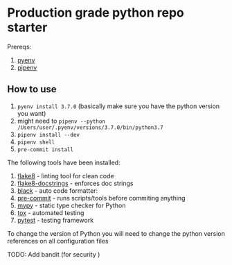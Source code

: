 # Production grade python repo starter
Prereqs:
1. [pyenv](https://github.com/pyenv/pyenv)
2. [pipenv](https://github.com/pypa/pipenv)

## How to use

1. `pyenv install 3.7.0` (basically make sure you have the python version you want)
1.  might need to `pipenv --python /Users/user/.pyenv/versions/3.7.0/bin/python3.7`
2. `pipenv install --dev`
3. `pipenv shell`
4. `pre-commit install`

The following tools have been installed:
1. [flake8](https://medium.com/python-pandemonium/what-is-flake8-and-why-we-should-use-it-b89bd78073f2) - linting tool for clean code
2. [flake8-docstrings](https://gitlab.com/pycqa/flake8-docstrings) - enforces doc strings
3. [black](https://black.readthedocs.io/en/stable/) - auto code formatter:
4. [pre-commit](https://pre-commit.com/) - runs scripts/tools before commiting anything
5. [mypy](http://mypy-lang.org/) - static type checker for Python
6. [tox](https://tox.readthedocs.io/en/latest/) -  automated testing
8. [pytest](https://docs.pytest.org/en/latest/) - testing framework

To change the version of Python you will need to change the python version references on all configuration files

TODO:
Add bandit (for security )
